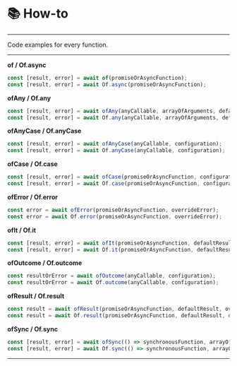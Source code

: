 # 📚 How-to

---

Code examples for every function.

---

**of / Of.async**

```javascript
const [result, error] = await of(promiseOrAsyncFunction);
const [result, error] = await Of.async(promiseOrAsyncFunction);
```

**ofAny / Of.any**

```javascript
const [result, error] = await ofAny(anyCallable, arrayOfArguments, defaultResult, overrideError);
const [result, error] = await Of.any(anyCallable, arrayOfArguments, defaultResult, overrideError);
```

**ofAnyCase / Of.anyCase**

```javascript
const [result, error] = await ofAnyCase(anyCallable, configuration);
const [result, error] = await Of.anyCase(anyCallable, configuration);
```

**ofCase / Of.case**

```javascript
const [result, error] = await ofCase(promiseOrAsyncFunction, configuration);
const [result, error] = await Of.case(promiseOrAsyncFunction, configuration);
```

**ofError / Of.error**

```javascript
const error = await ofError(promiseOrAsyncFunction, overrideError);
const error = await Of.error(promiseOrAsyncFunction, overrideError);
```

**ofIt / Of.it**

```javascript
const [result, error] = await ofIt(promiseOrAsyncFunction, defaultResult, overrideError);
const [result, error] = await Of.it(promiseOrAsyncFunction, defaultResult, overrideError);
```

**ofOutcome / Of.outcome**

```javascript
const resultOrError = await ofOutcome(anyCallable, configuration);
const resultOrError = await Of.outcome(anyCallable, configuration);
```

**ofResult / Of.result**

```javascript
const result = await ofResult(promiseOrAsyncFunction, defaultResult, overrideError);
const result = await Of.result(promiseOrAsyncFunction, defaultResult, overrideError);
```

**ofSync / Of.sync**

```javascript
const [result, error] = await ofSync(() => synchronousFunction, arrayOfArguments, defaultResult, overrideError);
const [result, error] = await Of.sync(() => synchronousFunction, arrayOfArguments, defaultResult, overrideError);
```

---
